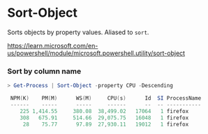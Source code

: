 # Sort-Object

Sorts objects by property values. Aliased to `sort`.

https://learn.microsoft.com/en-us/powershell/module/microsoft.powershell.utility/sort-object

### Sort by column name

```powershell
> Get-Process | Sort-Object -property CPU -Descending

 NPM(K)    PM(M)      WS(M)     CPU(s)      Id  SI ProcessName
 ------    -----      -----     ------      --  -- -----------
    225 1,414.55     380.08  38,499.02   17064   1 firefox
    308   675.91     514.66  29,075.75   16048   1 firefox
     28    75.77      97.89  27,930.11   19012   1 firefox
```
